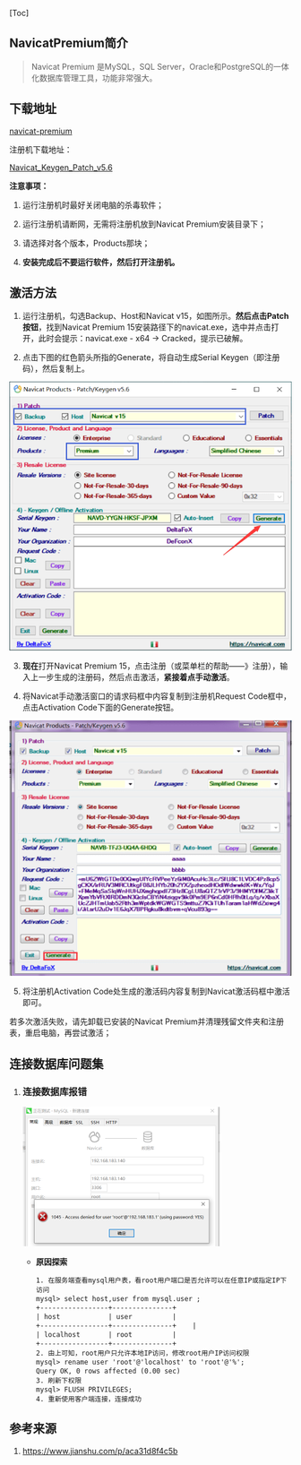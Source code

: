 [Toc]

## NavicatPremium简介

> Navicat Premium 是MySQL，SQL Server，Oracle和PostgreSQL的一体化数据库管理工具，功能非常强大。

## 下载地址

[navicat-premium](https://www.navicat.com.cn/download/navicat-premium)

注册机下载地址：

[Navicat_Keygen_Patch_v5.6](http://pan.defcon.cn/file/1855579-449147144)

**注意事项：**

1. 运行注册机时最好关闭电脑的杀毒软件；

2. 运行注册机请断网，无需将注册机放到Navicat Premium安装目录下；
3. 请选择对各个版本，Products那块；
4. **安装完成后不要运行软件，然后打开注册机。**

## 激活方法

1. 运行注册机，勾选Backup、Host和Navicat v15，如图所示。**然后点击Patch按钮**，找到Navicat Premium 15安装路径下的navicat.exe，选中并点击打开，此时会提示：navicat.exe - x64 -> Cracked，提示已破解。

2. 点击下图的红色箭头所指的Generate，将自动生成Serial Keygen（即注册码），然后复制上。

[![img](images/Navicat_Keygen_Patch.png)](https://defcon.cn/wp-content/uploads/2013/11/Navicat_Keygen_Patch.png)

3. **现在**打开Navicat Premium 15，点击注册（或菜单栏的帮助——》注册），输入上一步生成的注册码，然后点击激活，**紧接着点手动激活**。

4. 将Navicat手动激活窗口的请求码框中内容复制到注册机Request Code框中，点击Activation Code下面的Generate按钮。

[![img](images/Navicat_Request_code.png)](https://defcon.cn/wp-content/uploads/2013/11/Navicat_Request_code.png)

5. 将注册机Activation Code处生成的激活码内容复制到Navicat激活码框中激活即可。

若多次激活失败，请先卸载已安装的Navicat Premium并清理残留文件夹和注册表，重启电脑，再尝试激活；

## 连接数据库问题集

1. ### 连接数据库报错

   <img src="images/image-20210930175208721.png" alt="image-20210930175208721" style="zoom:50%;" />

   - **原因探索**

     ```
     1. 在服务端查看mysql用户表，看root用户端口是否允许可以在任意IP或指定IP下访问
     mysql> select host,user from mysql.user ;
     +-----------------+---------------+
     | host            | user          |
     +-----------------+---------------+    |
     | localhost       | root          |
     +-----------------+---------------+
     2. 由上可知，root用户只允许本地IP访问，修改root用户IP访问权限
     mysql> rename user 'root'@'localhost' to 'root'@'%';
     Query OK, 0 rows affected (0.00 sec)
     3. 刷新下权限
     mysql> FLUSH PRIVILEGES;
     4. 重新使用客户端连接，连接成功
     ```

     

## 参考来源

1. https://www.jianshu.com/p/aca31d8f4c5b